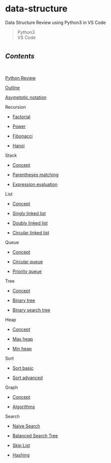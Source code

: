 # data-structure

Data Structure Review using Python3 in VS Code

> Python3 <br/>
> VS Code

#

## **_Contents_**

<br/>

[Python Review](https://github.com/ding-co/data-structure/blob/main/python-review/README.md)

[Outline](https://github.com/ding-co/data-structure/blob/main/outline/Outline.md)

[Asymptotic notation](https://github.com/ding-co/data-structure/blob/main/asymptotic-notation/Asymptotic-notation.md)

Recursion

- [Factorial](https://github.com/ding-co/data-structure/blob/main/recursion/Factorial.md)

- [Power](https://github.com/ding-co/data-structure/blob/main/recursion/Power.md)

- [Fibonacci](https://github.com/ding-co/data-structure/blob/main/recursion/Fibonacci.md)

- [Hanoi](https://github.com/ding-co/data-structure/blob/main/recursion/Hanoi.md)

Stack

- [Concept](https://github.com/ding-co/data-structure/blob/main/stack/Stack-concept.md)

- [Parentheses matching](https://github.com/ding-co/data-structure/blob/main/stack/Parentheses-matching.md)

- [Expression evaluation](https://github.com/ding-co/data-structure/blob/main/stack/Expression-evaluation.md)

List

- [Concept](https://github.com/ding-co/data-structure/blob/main/list/Concept.md)

- [Singly linked list](https://github.com/ding-co/data-structure/blob/main/list/Singly-linked-list.md)

- [Doubly linked list](https://github.com/ding-co/data-structure/blob/main/list/Doubly-linked-list.md)

- [Circular linked list](https://github.com/ding-co/data-structure/blob/main/list/Circular-linked-list.md)

Queue

- [Concept](https://github.com/ding-co/data-structure/blob/main/queue/Concept.md)

- [Circular queue](https://github.com/ding-co/data-structure/blob/main/queue/Circular-queue.md)

- [Priority queue](https://github.com/ding-co/data-structure/blob/main/queue/Priority-queue.md)

Tree

- [Concept](https://github.com/ding-co/data-structure/blob/main/tree/Concept.md)

- [Binary tree](https://github.com/ding-co/data-structure/blob/main/tree/Binary-tree.md)

- [Binary search tree](https://github.com/ding-co/data-structure/blob/main/tree/Binary-search-tree.md)

Heap

- [Concept](https://github.com/ding-co/data-structure/blob/main/heap/Concept.md)

- [Max heap](https://github.com/ding-co/data-structure/blob/main/heap/Max-heap.md)

- [Min heap](https://github.com/ding-co/data-structure/blob/main/heap/Min-heap.md)

Sort

- [Sort basic](https://github.com/ding-co/data-structure/blob/main/sort/Sort-basic.md)

- [Sort advanced](https://github.com/ding-co/data-structure/blob/main/sort/Sort-advanced.md)

Graph

- [Concept](https://github.com/ding-co/data-structure/blob/main/graph/Concept.md)

- [Algorithms](https://github.com/ding-co/data-structure/blob/main/graph/Algorithms.md)

Search

- [Naive Search](https://github.com/ding-co/data-structure/blob/main/search/naive-search.md)

- [Balanced Search Tree](https://github.com/ding-co/data-structure/blob/main/search/balanced-search-tree.md)

- [Skip List](https://github.com/ding-co/data-structure/blob/main/search/skip-list.md)

- [Hashing](https://github.com/ding-co/data-structure/blob/main/search/hashing.md)

